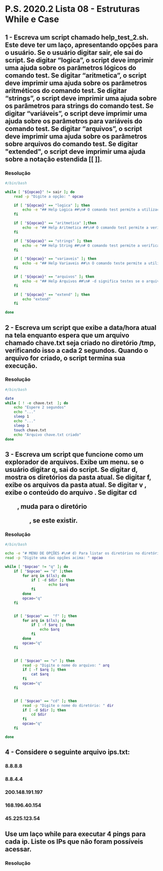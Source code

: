 # P.S. 2020.2 Lista 08 - Estruturas While e Case

## 1 - Escreva um script chamado help_test_2.sh. Este deve ter um laço, apresentando opções para o usuário. Se o usuário digitar sair, ele sai do script. Se digitar “logica”, o script deve imprimir uma ajuda sobre os parâmetros lógicos do comando test. Se digitar “aritmetica”, o script deve imprimir uma ajuda sobre os parâmetros aritméticos do comando test. Se digitar “strings”, o script deve imprimir uma ajuda sobre os parâmetros para strings do comando test. Se digitar “variáveis”, o script deve imprimir uma ajuda sobre os parâmetros para variáveis do comando test. Se digitar “arquivos”, o script deve imprimir uma ajuda sobre os parâmetros sobre arquivos do comando test. Se digitar "extended", o script deve imprimir uma ajuda sobre a notação estendida [[ ]].

### Resolução
~~~bash
#/bin/bash

while [ "${opcao}" != sair ]; do
	read -p "Digite a opção: " opcao

	if [ "${opcao}" == "logica" ]; then
		echo -e "## Help Logica ##\n# O comando test permite a utilização de operadores lógicos podem ser utilizados po meio de duas opções:\n# -a(AND)\n# -o(OR)"
	fi

	if [ "${opcao}" == "aritmetica" ];then
		echo -e "## Help Aritmetica ##\n# O comando test permite a verificação de operações arimeticas relativa a números inteiros\n# -gt para maior que\n# -ge para maior ou igual que\n# -lt para menor que\n# -lt para menor ou igual que\n# -eq para igual que\n# -ne para não igual a"
	fi

	if [ "${opcao}" == "strings" ]; then
		echo -e "## Help String ##\n# O comando test permite a verificaçõ de condições relativas a stings:\n# == significa strings iguais\n# != significa strings diferentes\n# -z significa teste se a string é vazia\n# -n significa teste se a string é não vazia "
	fi

	if [ "${opcao}" == "variaveis" ]; then
		echo -e "## Help Variaveis ##\n O comando teste permite a utilização de váriaveis de ambiente para as verificações"
	fi

	if [ "${opcao}" == "arquivos" ]; then
		echo -e "## Help Arquivos ##\n# -d significa testes se o arquivo existe e é um diretório\n# -e significa teste se o arquivo existe\n# -f significa teste se o arquivo existe e é um arquivo comum"
	fi

	if [ "${opcao}" == "extend" ]; then
		echo "extend"
	fi

done
~~~

## 2 - Escreva um script que exibe a data/hora atual na tela enquanto espera que um arquivo chamado chave.txt seja criado no diretório /tmp, verificando isso a cada 2 segundos. Quando o arquivo for criado, o script termina sua execução.

### Resolução
~~~bash
#/bin/bash

date
while [ ! -e chave.txt  ]; do
	echo "Espere 2 segundos"
	echo "..."
	sleep 1
	echo "..."
	sleep 1
	touch chave.txt
	echo "Arquivo chave.txt criado"
done
~~~

## 3 - Escreva um script que funcione como um explorador de arquivos. Exibe um menu. se o usuário digitar q, sai do script. Se digitar d, mostra os diretórios da pasta atual. Se digitar f, exibe os arquivos da pasta atual. Se digitar v <arq>, exibe o conteúdo do arquivo <arq>. Se digitar cd <dir>, muda para o diretório <dir>, se este existir.

### Resolução
~~~bash
#/bin/bash

echo -e "# MENU DE OPÇÕES #\n# d) Para listar os diretórios no diretório atual\n# f) Para listar os arquivos do diretório atual\n# v) Para exibir o conteúdo de um arquivo\n# cd) Para entrar no diretório escolhido caso ele exista\n# q) Para Sair"
read -p "Digite uma das opções acima: " opcao

while [ "$opcao" != "q" ]; do
	if [ "$opcao" == "d" ];then
		for arq in $(ls); do
			if [ -d $dir ]; then
		       		echo $arq
			fi
		done
		opcao="q"
	fi


	if [ "$opcao" ==  "f" ]; then
		for arq in $(ls); do
			if [ -f $arq ]; then
				echo $arq
			fi
		done
		opcao="q"
	fi


	if [ "$opcao" == "v" ]; then
		read -p "Digite o nome do arquivo: " arq
		if [ -f $arq ]; then
			cat $arq
		fi
		opcao="q"
	fi


	if [ "$opcao" == "cd" ]; then
		read -p "Digite o nome do diretório: " dir
		if [ -d $dir ]; then
			cd $dir
		fi
		opcao="q"
	fi

done
~~~

## 4 - Considere o seguinte arquivo ips.txt:

### 8.8.8.8
### 8.8.4.4
### 200.148.191.197
### 168.196.40.154
### 45.225.123.54

## Use um laço while para executar 4 pings para cada ip. Liste os IPs que não foram possíveis acessar.

### Resolução
~~~bash
~~~
